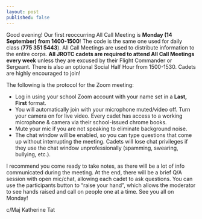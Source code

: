 ```yaml
---
layout: post
published: false
---
```

Good evening!
Our first reoccurring All Call Meeting is **Monday (14 September) from 1400-1500**! The code is the same one used for daily class (**775 351 5443**). All Call Meetings are used to distribute information to the entire corps. **All JROTC cadets are required to attend All Call Meetings every week** unless they are excused by their Flight Commander or Sergeant. There is also an optional Social Half Hour from 1500-1530. Cadets are highly encouraged to join!


The following is the protocol for the Zoom meeting:
- Log in using your school Zoom account with your name set in a **Last, First** format.
- You will automatically join with your microphone muted/video off. Turn your camera on for live video. Every cadet has access to a working microphone & camera via their school-issued chrome books.
- Mute your mic if you are not speaking to eliminate background noise.
- The chat window will be enabled, so you can type questions that come up without interrupting the meeting. Cadets will lose chat privileges if they use the chat window unprofessionally (spamming, swearing, bullying, etc.).


I recommend you come ready to take notes, as there will be a lot of info communicated during the meeting.
At the end, there will be a brief Q/A session with open mic/chat, allowing each cadet to ask questions. You can use the participants button to “raise your hand”, which allows the moderator to see hands raised and call on people one at a time.
See you all on Monday!


c/Maj Katherine Tat